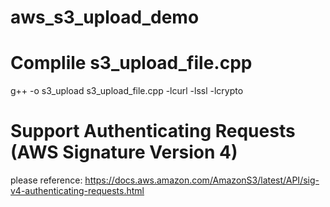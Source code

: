 # aws_s3_upload_demo

# Complile s3_upload_file.cpp
 g++ -o s3_upload s3_upload_file.cpp -lcurl -lssl -lcrypto

# Support Authenticating Requests (AWS Signature Version 4)
please reference:
https://docs.aws.amazon.com/AmazonS3/latest/API/sig-v4-authenticating-requests.html

